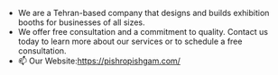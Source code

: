 - We are a Tehran-based company that designs and builds exhibition booths for 
businesses of all sizes.
- We offer free consultation and a commitment to quality.
Contact us today to learn more about our services or to schedule a free consultation.
- 📫 Our Website:https://pishropishgam.com/

<!---
Pishropishgam/Pishropishgam is a ✨ special ✨ repository because its `README.md` (this file) appears on your GitHub profile.
You can click the Preview link to take a look at your changes.
--->
